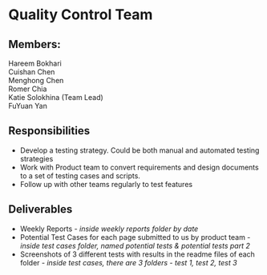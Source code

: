 # Quality Control Team

## Members:
Hareem Bokhari <br>
Cuishan Chen <br>
Menghong Chen <br>
Romer Chia <br>
Katie Solokhina (Team Lead) <br>
FuYuan Yan <br>

## Responsibilities
- Develop a testing strategy. Could be both manual and automated testing strategies
- Work with Product team to convert requirements and design documents to a set of testing cases and scripts. 
- Follow up with other teams regularly to test features

## Deliverables
- Weekly Reports *- inside weekly reports folder by date*
- Potential Test Cases for each page submitted to us by product team *- inside test cases folder, named potential tests & potential tests part 2*
- Screenshots of 3 different tests with results in the readme files of each folder *- inside test cases, there are 3 folders - test 1, test 2, test 3*
